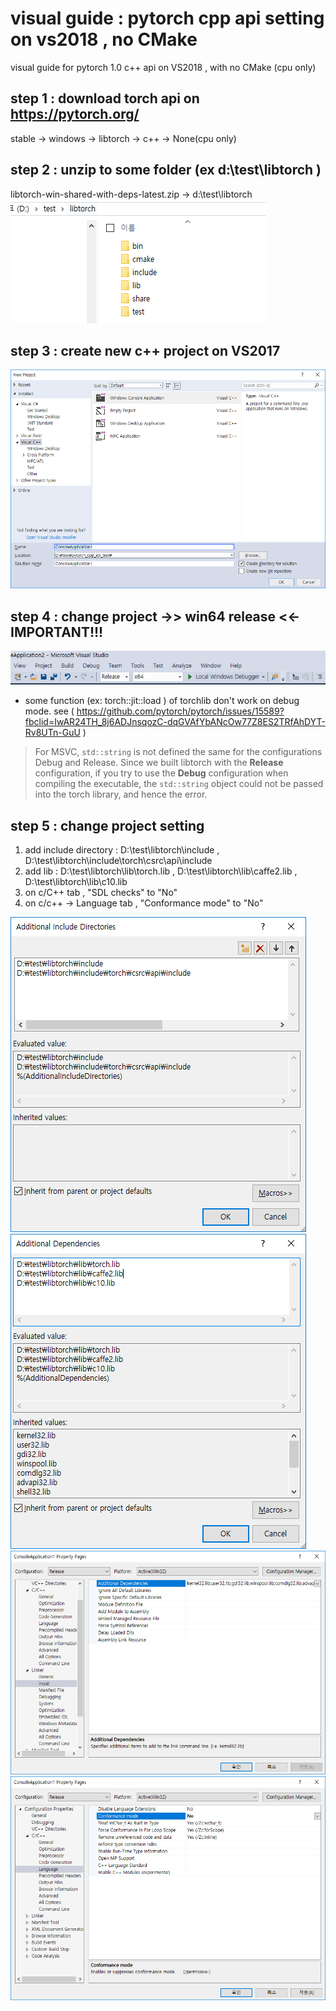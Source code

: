 # visual guide : pytorch cpp api setting on vs2018 , no CMake 
visual guide for pytorch 1.0 c++ api  on VS2018 , with no CMake (cpu only)


## step 1 : download torch api on https://pytorch.org/ 
  stable -> windows -> libtorch -> c++ -> None(cpu only) 

## step 2 : unzip to some folder (ex d:\test\libtorch )
  libtorch-win-shared-with-deps-latest.zip -> d:\test\libtorch
  ![folder preview](https://github.com/nomoreid/visual_guide_pytorch_cpp_api_vs2018_no_cmake/blob/master/screenshot/0.PNG)

## step 3 : create new c++ project on VS2017
  ![create new project](https://github.com/nomoreid/visual_guide_pytorch_cpp_api_vs2018_no_cmake/blob/master/screenshot/1.png)

## step 4 : change project ->> win64 release <<- IMPORTANT!!!
  ![change win64 release](https://github.com/nomoreid/visual_guide_pytorch_cpp_api_vs2018_no_cmake/blob/master/screenshot/_44.PNG)
  * some function (ex: torch::jit::load )  of torchlib don't work on debug mode. see ( https://github.com/pytorch/pytorch/issues/15589?fbclid=IwAR24TH_8j6ADJnsqozC-dqGVAfYbANcOw77Z8ES2TRfAhDYT-Rv8UTn-GuU ) 
  
  > For MSVC, `std::string` is not defined the same for the configurations Debug and Release. Since we built libtorch with the **Release** configuration, if you try to use the **Debug** configuration when compiling the executable, the `std::string` object could not be passed into the torch library, and hence the error.

## step 5 : change project setting
  1. add include directory : D:\test\libtorch\include   ,  D:\test\libtorch\include\torch\csrc\api\include
  2. add lib : D:\test\libtorch\lib\torch.lib , D:\test\libtorch\lib\caffe2.lib , D:\test\libtorch\lib\c10.lib
  3. on c/C++ tab ,  "SDL checks" to "No"
  4. on c/c++ -> Language tab ,  "Conformance mode" to "No"
  
  ![include dir](https://github.com/nomoreid/visual_guide_pytorch_cpp_api_vs2018_no_cmake/blob/master/screenshot/9.png)
  ![include dir](https://github.com/nomoreid/visual_guide_pytorch_cpp_api_vs2018_no_cmake/blob/master/screenshot/8.png)
  ![include dir](https://github.com/nomoreid/visual_guide_pytorch_cpp_api_vs2018_no_cmake/blob/master/screenshot/7.png)
  ![include dir](https://github.com/nomoreid/visual_guide_pytorch_cpp_api_vs2018_no_cmake/blob/master/screenshot/6.png)

